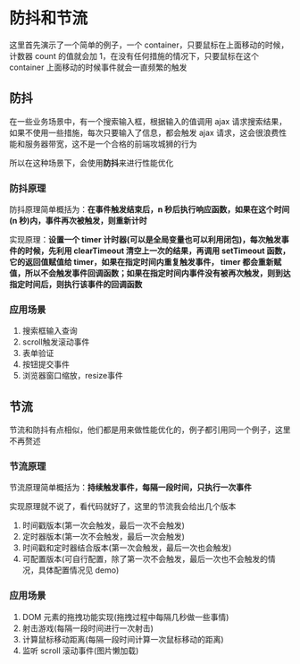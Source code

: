 # 防抖和节流

这里首先演示了一个简单的例子，一个 container，只要鼠标在上面移动的时候，计数器 count 的值就会加 1，在没有任何措施的情况下，只要鼠标在这个 container 上面移动的时候事件就会一直频繁的触发  

## 防抖

在一些业务场景中，有一个搜索输入框，根据输入的值调用 ajax 请求搜索结果，如果不使用一些措施，每次只要输入了信息，都会触发 ajax 请求，这会很浪费性能和服务器带宽，这不是一个合格的前端攻城狮的行为  

所以在这种场景下，会使用**防抖**来进行性能优化  

### 防抖原理

防抖原理简单概括为：**在事件触发结束后，n 秒后执行响应函数，如果在这个时间(n 秒)内，事件再次被触发，则重新计时**  

实现原理：**设置一个 timer 计时器(可以是全局变量也可以利用闭包)，每次触发事件的时候，先利用 clearTimeout 清空上一次的结果，再调用 setTimeout 函数，它的返回值赋值给 timer，如果在指定时间内重复触发事件， timer 都会重新赋值，所以不会触发事件回调函数；如果在指定时间内事件没有被再次触发，则到达指定时间后，则执行该事件的回调函数**

### 应用场景

1. 搜索框输入查询
2. scroll触发滚动事件
3. 表单验证
4. 按钮提交事件
5. 浏览器窗口缩放，resize事件

## 节流

节流和防抖有点相似，他们都是用来做性能优化的，例子都引用同一个例子，这里不再赘述  

### 节流原理

节流原理简单概括为：**持续触发事件，每隔一段时间，只执行一次事件**  

实现原理就不说了，看代码就好了，这里的节流我会给出几个版本  

1. 时间戳版本(第一次会触发，最后一次不会触发)
2. 定时器版本(第一次不会触发，最后一次会触发)
3. 时间戳和定时器结合版本(第一次会触发，最后一次也会触发)
4. 可配置版本(可自行配置，除了第一次不会触发，最后一次也不会触发的情况，具体配置情况见 demo)
 
### 应用场景

1. DOM 元素的拖拽功能实现(拖拽过程中每隔几秒做一些事情)
2. 射击游戏(每隔一段时间进行一次射击)
3. 计算鼠标移动距离(每隔一段时间计算一次鼠标移动的距离)
4. 监听 scroll 滚动事件(图片懒加载)



